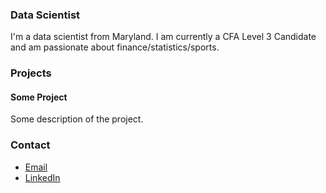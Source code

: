 ### Data Scientist

I'm a data scientist from Maryland. I am currently a CFA Level 3 Candidate and am passionate about finance/statistics/sports. 

### Projects

#### Some Project

Some description of the project.

### Contact
- [Email](mailto:macscheffer@gmail.com)
- [LinkedIn](https://www.linkedin.com/in/macscheffer/)

